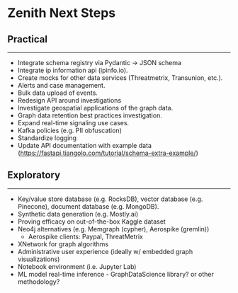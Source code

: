 # Zenith Next Steps

## Practical
-----------------------
- Integrate schema registry via Pydantic -> JSON schema
- Integrate ip information api (ipinfo.io).
- Create mocks for other data services (Threatmetrix, Transunion, etc.). 
- Alerts and case management.
- Bulk data upload of events.
- Redesign API around investigations
- Investigate geospatial applications of the graph data.
- Graph data retention best practices investigation.
- Expand real-time signaling use cases.
- Kafka policies (e.g. PII obfuscation)
- Standardize logging
- Update API documentation with example data (https://fastapi.tiangolo.com/tutorial/schema-extra-example/)

## Exploratory
-----------------------
- Key/value store database (e.g. RocksDB), vector database (e.g. Pinecone), document database (e.g. MongoDB).
- Synthetic data generation (e.g. Mostly.ai)
- Proving efficacy on out-of-the-box Kaggle dataset
- Neo4j alternatives (e.g. Memgraph (cypher), Aerospike (gremlin))
    - Aerospike clients: Paypal, ThreatMetrix
- XNetwork for graph algorithms
- Administrative user experience (ideally w/ embedded graph visualizations)
- Notebook environment (i.e. Jupyter Lab)
- ML model real-time inference - GraphDataScience library?  or other methodology?